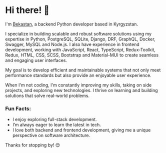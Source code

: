 # Hi there! 👋  
I'm [Bekastan](https://my-bio-hstf.vercel.app/), a backend Python developer based in Kyrgyzstan.    

I specialize in building scalable and robust software solutions using my expertise in Python, PostgreSQL, SQLite, Django, DRF, GraphQL, Docker, Swagger, MySQL and Node.js. I also have experience in frontend development, working with JavaScript, React, TypeScript, Redux-Toolkit, Redux, HTML, CSS, SCSS, Bootstrap and Material-MUI to create seamless and engaging user interfaces.

My goal is to develop efficient and maintainable systems that not only meet performance standards but also provide an enjoyable user experience.

When I'm not coding, I'm constantly improving my skills, taking on side projects, and exploring new technologies. I thrive on learning and building solutions that solve real-world problems.

### Fun Facts:
- I enjoy exploring full-stack development.
- I’m always eager to learn the latest in tech.
- I love both backend and frontend development, giving me a unique perspective on software architecture.

Thanks for stopping by! 😊
